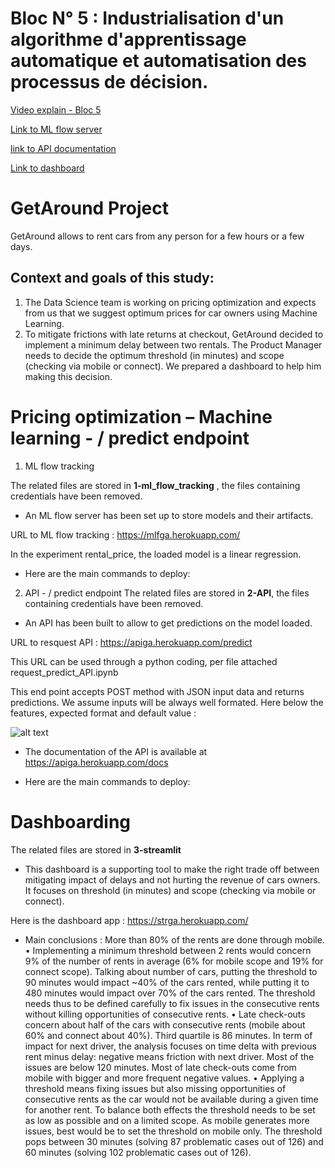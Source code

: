 # Bloc N° 5 : Industrialisation d'un algorithme d'apprentissage automatique et automatisation des processus de décision.

[Video explain - Bloc 5](xxxxx)

[Link to ML flow server](https://mlfga.herokuapp.com/)

[link to API documentation](https://apiga.herokuapp.com/docs)

[Link to dashboard]( https://strga.herokuapp.com/)


# GetAround Project
GetAround allows to rent cars from any person for a few hours or a few days.

## Context and goals of this study:
1. The Data Science team is working on pricing optimization and expects from us that we suggest optimum prices for car owners using Machine Learning.
1. To mitigate frictions with late returns at checkout, GetAround decided to implement a minimum delay between two rentals. The Product Manager needs to decide the optimum threshold (in minutes) and scope (checking via mobile or connect). We prepared a dashboard to help him making this decision.

# Pricing optimization – Machine learning - / predict endpoint
1.	ML flow tracking

The related files are stored in **1-ml_flow_tracking** , the files containing credentials have been removed.

- An ML flow server has been set up to store models and their artifacts.

URL to ML flow tracking : https://mlfga.herokuapp.com/

In the experiment rental_price, the loaded model is a linear regression.

- Here are the main commands to deploy:



2.	API - / predict endpoint
The related files are stored in **2-API**, the files containing credentials have been removed.

- An API has been built to allow to get predictions on the model loaded.

URL to resquest API : https://apiga.herokuapp.com/predict

This URL can be used through a python coding, per file attached request_predict_API.ipynb

This end point accepts POST method with JSON input data and returns predictions. We assume inputs will be always well formated. Here below the features, expected format and default value : 

![alt text](https://github.com/[username]/[reponame]/blob/[branch]/image.jpg?raw=true)




- The documentation of the API is available at https://apiga.herokuapp.com/docs

- Here are the main commands to deploy:

# Dashboarding
The related files are stored in **3-streamlit**


- This dashboard is a supporting tool to make the right trade off between mitigating impact of delays and not hurting the revenue of cars owners. It focuses on threshold (in minutes) and scope (checking via mobile or connect).

Here is the dashboard app : https://strga.herokuapp.com/

- Main conclusions :
    More than 80% of the rents are done through mobile.
    •	Implementing a minimum threshold between 2 rents would concern 9% of the number of rents in average (6% for mobile scope and 19% for connect scope).
    Talking about number of cars, putting the threshold to 90 minutes would impact ~40% of the cars rented, while putting it to 480 minutes would impact over 70% of the cars rented. The threshold needs thus to be defined carefully to fix issues in the consecutive rents without killing opportunities of consecutive rents.
    •	Late check-outs concern about half of the cars with consecutive rents (mobile about 60% and connect about 40%). Third quartile is 86 minutes.
    In term of impact for next driver, the analysis focuses on time delta with previous rent minus delay: negative means friction with next driver. Most of the issues are below 120 minutes. Most of late check-outs come from mobile with bigger and more frequent negative values.
    •	Applying a threshold means fixing issues but also missing opportunities of consecutive rents as the car would not be available during a given time for another rent.
    To balance both effects the threshold needs to be set as low as possible and on a limited scope.
    As mobile generates more issues, best would be to set the threshold on mobile only.
    The threshold pops between 30 minutes (solving 87 problematic cases out of 126) and 60 minutes (solving 102 problematic cases out of 126).

